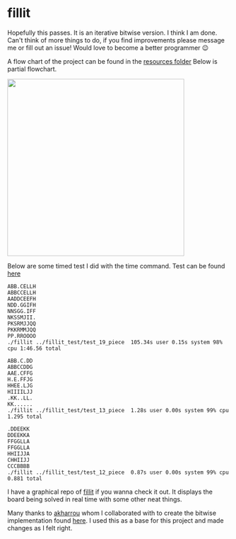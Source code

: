 # fillit

Hopefully this passes. It is an iterative bitwise version. I think I am done. Can't think of more things to do, if you
find improvements please message me or fill out an issue! Would love to become a better programmer :wink:

A flow chart of the project can be found in the [resources folder](https://github.com/MrColour/fillit/blob/master/resources/Fillit.pdf)
Below is partial flowchart.

<img height="400" src="https://github.com/MrColour/fillit/blob/master/resources/pdf_picture.png" />

Below are some timed test I did with the time command. Test can be found [here](https://github.com/MrColour/fillit/tree/master/resources)

```
ABB.CELLH
ABBCCELLH
AADDCEEFH
NDD.GGIFH
NNSGG.IFF
NKSSMJII.
PKSRMJJQQ
PKKRMMJQQ
PP.RROOOO
./fillit ../fillit_test/test_19_piece  105.34s user 0.15s system 98% cpu 1:46.56 total
```

```
ABB.C.DD
ABBCCDDG
AAE.CFFG
H.E.FFJG
HHEE.LJG
HIIIILJJ
.KK..LL.
KK......
./fillit ../fillit_test/test_13_piece  1.28s user 0.00s system 99% cpu 1.295 total
```

```
.DDEEKK
DDEEKKA
FFGGLLA
FFGGLLA
HHIIJJA
CHHIIJJ
CCCBBBB
./fillit ../fillit_test/test_12_piece  0.87s user 0.00s system 99% cpu 0.881 total
```

I have a graphical repo of [fillit](https://github.com/MrColour/graphic_fillit) if you wanna check it out. It displays the 
board being solved in real time with some other neat things.

Many thanks to [akharrou](https://github.com/akharrou) whom I collaborated with to create the bitwise implementation found [here](https://github.com/akharrou/42-Project-Fillit). I used this as a base for this project and made changes as I felt right.
